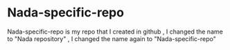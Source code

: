 # Nada-specific-repo
Nada-specific-repo  is my repo that I created in github 
, I changed the name to "Nada repository"
, I changed the name again to "Nada-specific-repo"
